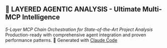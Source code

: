 ## 🧠 **LAYERED AGENTIC ANALYSIS - Ultimate Multi-MCP Intelligence**
*5-Layer MCP Chain Orchestration for State-of-the-Art Project Analysis*
Production-ready with comprehensive agent integration and proven performance patterns.
🤖 Generated with [Claude Code](https://claude.ai/code)

